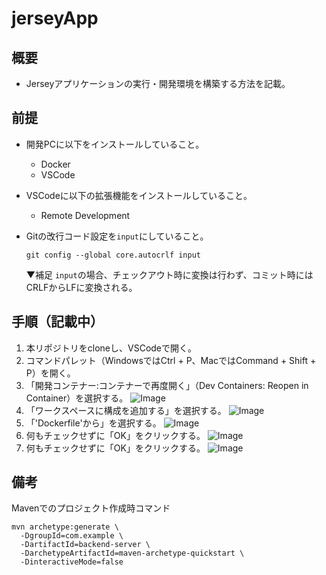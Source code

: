 # jerseyApp

## 概要
- Jerseyアプリケーションの実行・開発環境を構築する方法を記載。

## 前提
- 開発PCに以下をインストールしていること。
  - Docker
  - VSCode
- VSCodeに以下の拡張機能をインストールしていること。
  - Remote Development
- Gitの改行コード設定を`input`にしていること。
  ```
  git config --global core.autocrlf input
  ```

  ▼補足
  `input`の場合、チェックアウト時に変換は行わず、コミット時にはCRLFからLFに変換される。


## 手順（記載中）
1. 本リポジトリをcloneし、VSCodeで開く。
2. コマンドパレット（WindowsではCtrl + P、MacではCommand + Shift + P）を開く。
3. 「開発コンテナー:コンテナーで再度開く」（Dev Containers: Reopen in Container）を選択する。
![Image](https://github.com/user-attachments/assets/a24ee3b8-6855-47e4-93a9-dd4663d5f927)
4. 「ワークスペースに構成を追加する」を選択する。
![Image](https://github.com/user-attachments/assets/ad8e261a-d715-4246-bfcc-9d38422a7108)
5. 「'Dockerfile'から」を選択する。
![Image](https://github.com/user-attachments/assets/f75634d0-d36b-445e-8081-6b42091872c9)
6. 何もチェックせずに「OK」をクリックする。
![Image](https://github.com/user-attachments/assets/4871988e-1409-4164-97e3-a6e365c42601)
7. 何もチェックせずに「OK」をクリックする。
![Image](https://github.com/user-attachments/assets/79925cbc-ccb1-4201-90e4-30f9d7e982bd)

## 備考
Mavenでのプロジェクト作成時コマンド

```
mvn archetype:generate \
  -DgroupId=com.example \
  -DartifactId=backend-server \
  -DarchetypeArtifactId=maven-archetype-quickstart \
  -DinteractiveMode=false
```